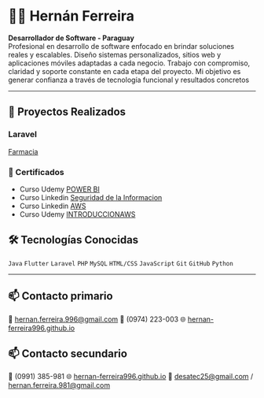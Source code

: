 # 👨‍💻 Hernán Ferreira

**Desarrollador de Software - Paraguay**  
Profesional en desarrollo de software enfocado en brindar soluciones reales y escalables.
Diseño sistemas personalizados, sitios web y aplicaciones móviles adaptadas a cada negocio.
Trabajo con compromiso, claridad y soporte constante en cada etapa del proyecto.
Mi objetivo es generar confianza a través de tecnología funcional y resultados concretos

---

## 🚀 Proyectos Realizados

### Laravel
[Farmacia](Laravel/sistemafarmacia)

### 🏅 Certificados

- Curso Udemy [POWER BI](certificados/Udemy_POWERBI.pdf)
- Curso Linkedin [Seguridad de la Informacion](certificados/Seguridadinformacion.pdf)
- Curso Linkedin [AWS](certificados/IntroduccionAWS.pdf)
- Curso Udemy [INTRODUCCIONAWS](certificados/Desarrolloweb.pdf)

## 🛠️ Tecnologías Conocidas

`Java` `Flutter` `Laravel` `PHP` `MySQL` `HTML/CSS` `JavaScript` `Git` `GitHub` `Python` 

---

## 📫 Contacto primario

📧 hernan.ferreira.996@gmail.com
📱 (0974) 223-003
🌐 [hernan-ferreira996.github.io](https://hernan-ferreira996.github.io)

## 📫 Contacto secundario

📱 (0991) 385-981
🌐 [hernan-ferreira996.github.io](https://hernan-ferreira996.github.io)
📧 desatec25@gmail.com  / hernan.ferreira.981@gmail.com
